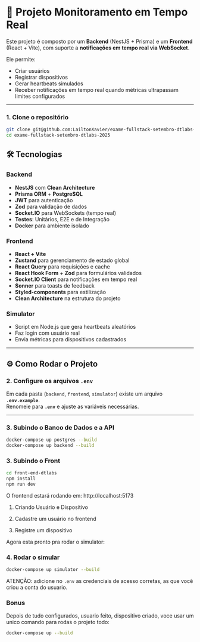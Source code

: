 # 🚀 Projeto Monitoramento em Tempo Real

Este projeto é composto por um **Backend** (NestJS + Prisma) e um **Frontend** (React + Vite), com suporte a **notificações em tempo real via WebSocket**.  

Ele permite:  
- Criar usuários  
- Registrar dispositivos  
- Gerar heartbeats simulados  
- Receber notificações em tempo real quando métricas ultrapassam limites configurados  

---
### 1. Clone o repositório
```bash
git clone git@github.com:LailtonXavier/exame-fullstack-setembro-dtlabs-2025.git
cd exame-fullstack-setembro-dtlabs-2025
```

## 🛠️ Tecnologias

### Backend
- **NestJS** com **Clean Architecture**  
- **Prisma ORM** + **PostgreSQL**  
- **JWT** para autenticação  
- **Zod** para validação de dados  
- **Socket.IO** para WebSockets (tempo real)  
- **Testes**: Unitários, E2E e de Integração  
- **Docker** para ambiente isolado  

### Frontend
- **React + Vite**  
- **Zustand** para gerenciamento de estado global  
- **React Query** para requisições e cache  
- **React Hook Form** + **Zod** para formulários validados  
- **Socket.IO Client** para notificações em tempo real  
- **Sonner** para toasts de feedback  
- **Styled-components** para estilização  
- **Clean Architecture** na estrutura do projeto  

### Simulator
- Script em Node.js que gera heartbeats aleatórios  
- Faz login com usuário real  
- Envia métricas para dispositivos cadastrados  

---

## ⚙️ Como Rodar o Projeto

### 2. Configure os arquivos `.env`
Em cada pasta (`backend`, `frontend`, `simulator`) existe um arquivo **`.env.example`**.  
Renomeie para **`.env`** e ajuste as variáveis necessárias.

---

### 3. Subindo o Banco de Dados e a API
```bash
docker-compose up postgres --build
docker-compose up backend --build
```

### 3. Subindo o Front

```bash
cd front-end-dtlabs
npm install
npm run dev
```

O frontend estará rodando em:
http://localhost:5173

1. Criando Usuário e Dispositivo

2. Cadastre um usuário no frontend

3. Registre um dispositivo

   

Agora esta pronto pra rodar o simulator:

### 4. Rodar o simular
```bash
docker-compose up simulator --build
```

ATENÇÃO: adicione no `.env` as credenciais de acesso corretas, as que você criou a conta do usuario.

### Bonus
Depois de tudo configurados, usuario feito, dispositivo criado, voce usar um unico comando para rodas o projeto todo:

```bash
docker-compose up --build
```

